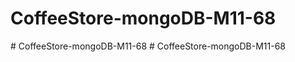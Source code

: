 # CoffeeStore-mongoDB-M11-68
#   C o f f e e S t o r e - m o n g o D B - M 1 1 - 6 8  
 # CoffeeStore-mongoDB-M11-68
